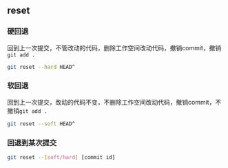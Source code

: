 <!--
 * @Description: 
 * @Version: 1.0
 * @Author: DaLao
 * @Email: dalao_li@163.com
 * @Date: 2021-03-17 18:16:56
 * @LastEditors: DaLao
 * @LastEditTime: 2022-02-16 20:28:08
-->

## reset

### 硬回退

回到上一次提交，不管改动的代码，删除工作空间改动代码，撤销commit，撤销`git add .`

```sh
git reset --hard HEAD^
```

### 软回退

回到上一次提交，改动的代码不变，不删除工作空间改动代码，撤销commit，不撤销`git add .`

```sh
git reset --soft HEAD^
```


### 回退到某次提交

```sh
git reset --[soft/hard] [commit id]
```